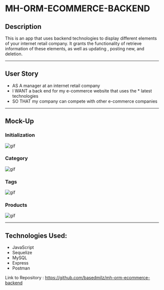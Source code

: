 # MH-ORM-ECOMMERCE-BACKEND

## Description

This is an app that uses backend technologies to display different elements of your internet retail company. It grants the functionality of retrieve information of these elements, as well as updating , posting new, and deletion.

---

## User Story

* AS A manager at an internet retail company
* I WANT a back end for my e-commerce website that uses the * latest technologies
* SO THAT my company can compete with other e-commerce companies

---

## Mock-Up

### Initialization
![gif](/video/walk1.gif)

### Category
![gif](/video/walk2.gif)

### Tags
![gif](/video/walk3.gif)

### Products
![gif](/video/walk4gif)

---


## Technologies Used:

* JavaScript
* Sequelize
* MySQL
* Express
* Postman



Link to Repository : https://github.com/basedmilz/mh-orm-ecommerce-backend



